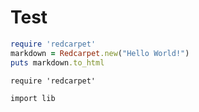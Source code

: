 # Test

```ruby
require 'redcarpet'
markdown = Redcarpet.new("Hello World!")
puts markdown.to_html
```

    require 'redcarpet'

```
import lib
```

